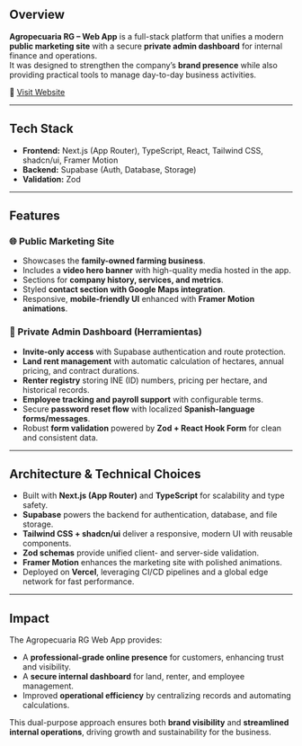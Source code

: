 ## Overview
**Agropecuaria RG – Web App** is a full-stack platform that unifies a modern **public marketing site** with a secure **private admin dashboard** for internal finance and operations.  
It was designed to strengthen the company’s **brand presence** while also providing practical tools to manage day-to-day business activities.

🔗 [Visit Website](https://agropecuariarg.vercel.app/)

---

## Tech Stack
- **Frontend:** Next.js (App Router), TypeScript, React, Tailwind CSS, shadcn/ui, Framer Motion  
- **Backend:** Supabase (Auth, Database, Storage)  
- **Validation:** Zod  

---

## Features

### 🌐 Public Marketing Site
- Showcases the **family-owned farming business**.  
- Includes a **video hero banner** with high-quality media hosted in the app.  
- Sections for **company history, services, and metrics**.  
- Styled **contact section with Google Maps integration**.  
- Responsive, **mobile-friendly UI** enhanced with **Framer Motion animations**.  

### 🔐 Private Admin Dashboard (Herramientas)
- **Invite-only access** with Supabase authentication and route protection.  
- **Land rent management** with automatic calculation of hectares, annual pricing, and contract durations.  
- **Renter registry** storing INE (ID) numbers, pricing per hectare, and historical records.  
- **Employee tracking and payroll support** with configurable terms.  
- Secure **password reset flow** with localized **Spanish-language forms/messages**.  
- Robust **form validation** powered by **Zod + React Hook Form** for clean and consistent data.  

---

## Architecture & Technical Choices
- Built with **Next.js (App Router)** and **TypeScript** for scalability and type safety.  
- **Supabase** powers the backend for authentication, database, and file storage.  
- **Tailwind CSS + shadcn/ui** deliver a responsive, modern UI with reusable components.  
- **Zod schemas** provide unified client- and server-side validation.  
- **Framer Motion** enhances the marketing site with polished animations.  
- Deployed on **Vercel**, leveraging CI/CD pipelines and a global edge network for fast performance.  

---

## Impact
The Agropecuaria RG Web App provides:  
- A **professional-grade online presence** for customers, enhancing trust and visibility.  
- A **secure internal dashboard** for land, renter, and employee management.  
- Improved **operational efficiency** by centralizing records and automating calculations.  

This dual-purpose approach ensures both **brand visibility** and **streamlined internal operations**, driving growth and sustainability for the business.  
